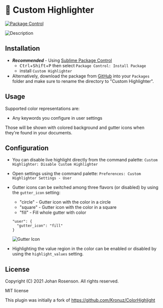 # 🎨 Custom Highlighter

[![Package Control](https://img.shields.io/packagecontrol/dt/Custom%20Highlighter.svg)](https://packagecontrol.io/packages/Custom%20Highlighter)

![Description](screenshots/screenshot.gif?raw=true)

## Installation

- **_Recommended_** - Using [Sublime Package Control](https://packagecontrol.io "Sublime Package Control")
    - <kbd>Ctrl</kbd>+<kbd>Shift</kbd>+<kbd>P</kbd> then select `Package Control: Install Package`
    - install `Custom Highlighter`
- Alternatively, download the package from [GitHub](https://github.com/devlop-ab/custom-highlighter "Custom Highlighter") into your `Packages` folder and make sure to rename the directory to "Custom Highlighter".


## Usage

Supported color representations are:

- Any keywords you configure in user settings

Those will be shown with colored background and gutter icons when they're found in
your documents.


## Configuration

- You can disable live highlight directly from the command palette:
  `Custom Highlighter: Disable Custom Highlighter`

- Open settings using the command palette:
  `Preferences: Custom Highlighter Settings - User`

- Gutter icons can be switched among three flavors (or disabled) by using
  the `gutter_icon` setting:

  + "circle" - Gutter icon with the color in a circle
  + "square" - Gutter icon with the color in a square
  + "fill" - Fill whole gutter with color

  ```
  "user": {
    "gutter_icon": "fill"
  }
  ```

  ![Gutter Icon](screenshots/gutter_icon.png?raw=true)

- Highlighting the value region in the color can be enabled or disabled by
  using the `highlight_values` setting.


## License

Copyright (C) 2021 Johan Rosenson. All rights reserved.

MIT license

This plugin was initially a fork of
https://github.com/Kronuz/ColorHighlight
